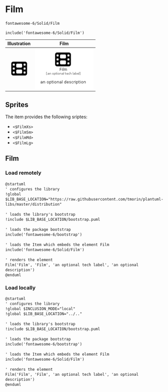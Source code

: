 # Film


```text
fontawesome-6/Solid/Film
```

```text
include('fontawesome-6/Solid/Film')
```



| Illustration | Film |
| :---: | :---: |
| ![illustration for Illustration](../../fontawesome-6/Solid/Film.png) | ![illustration for Film](../../fontawesome-6/Solid/Film.Local.png) |



## Sprites
The item provides the following sriptes:

- `<$FilmXs>`
- `<$FilmSm>`
- `<$FilmMd>`
- `<$FilmLg>`





## Film

### Load remotely
```plantuml
@startuml
' configures the library
!global $LIB_BASE_LOCATION="https://raw.githubusercontent.com/tmorin/plantuml-libs/master/distribution"

' loads the library's bootstrap
!include $LIB_BASE_LOCATION/bootstrap.puml

' loads the package bootstrap
include('fontawesome-6/bootstrap')

' loads the Item which embeds the element Film
include('fontawesome-6/Solid/Film')

' renders the element
Film('Film', 'Film', 'an optional tech label', 'an optional description')
@enduml
```

### Load locally
```plantuml
@startuml
' configures the library
!global $INCLUSION_MODE="local"
!global $LIB_BASE_LOCATION="../.."

' loads the library's bootstrap
!include $LIB_BASE_LOCATION/bootstrap.puml

' loads the package bootstrap
include('fontawesome-6/bootstrap')

' loads the Item which embeds the element Film
include('fontawesome-6/Solid/Film')

' renders the element
Film('Film', 'Film', 'an optional tech label', 'an optional description')
@enduml
```

